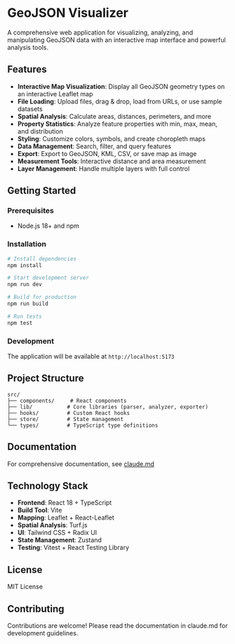 # GeoJSON Visualizer

A comprehensive web application for visualizing, analyzing, and manipulating GeoJSON data with an interactive map interface and powerful analysis tools.

## Features

- **Interactive Map Visualization**: Display all GeoJSON geometry types on an interactive Leaflet map
- **File Loading**: Upload files, drag & drop, load from URLs, or use sample datasets
- **Spatial Analysis**: Calculate areas, distances, perimeters, and more
- **Property Statistics**: Analyze feature properties with min, max, mean, and distribution
- **Styling**: Customize colors, symbols, and create choropleth maps
- **Data Management**: Search, filter, and query features
- **Export**: Export to GeoJSON, KML, CSV, or save map as image
- **Measurement Tools**: Interactive distance and area measurement
- **Layer Management**: Handle multiple layers with full control

## Getting Started

### Prerequisites

- Node.js 18+ and npm

### Installation

```bash
# Install dependencies
npm install

# Start development server
npm run dev

# Build for production
npm run build

# Run tests
npm test
```

### Development

The application will be available at `http://localhost:5173`

## Project Structure

```
src/
├── components/     # React components
├── lib/           # Core libraries (parser, analyzer, exporter)
├── hooks/         # Custom React hooks
├── store/         # State management
└── types/         # TypeScript type definitions
```

## Documentation

For comprehensive documentation, see [claude.md](./claude.md)

## Technology Stack

- **Frontend**: React 18 + TypeScript
- **Build Tool**: Vite
- **Mapping**: Leaflet + React-Leaflet
- **Spatial Analysis**: Turf.js
- **UI**: Tailwind CSS + Radix UI
- **State Management**: Zustand
- **Testing**: Vitest + React Testing Library

## License

MIT License

## Contributing

Contributions are welcome! Please read the documentation in claude.md for development guidelines.
